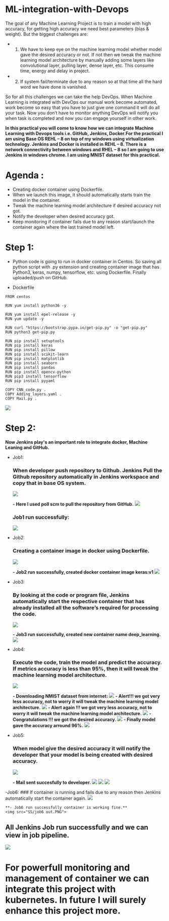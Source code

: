 # ML-integration-with-Devops

The goal of any Machine Learning Project is to train a model with high accuracy, for getting high accuracy we need best parameters (bias & weight). But the biggest challenges are:

- 1.	We have to keep eye on the machine learning model whether model gave the desired accuracy or not. If not then we tweak the machine learning model architecture by manually adding some layers like convolutional layer, pulling layer, dense layer, etc. This consume time, energy and delay in project.
- 2.  If system fail/terminate due to any reason so at that time all the hard word we have done is vanished.

So for all this challenges we can take the help DevOps. When Machine Learning is integrated with DevOps our manual work become automated, work become so easy that you have to just give one command it will do all your task. Now you don’t have to monitor anything DevOps will notify you when task is completed and now you can engage yourself in other work.

**In this practical you will come to know how we can integrate Machine Learning with Devops tools i.e. GitHub, Jenkins, Docker.For the practical I am using Base OS REHL – 8 on top of my windows using virtualization technology. Jenkins and Docker is installed in REHL – 8. There is a network connectivity between windows and RHEL – 8 so I am going to use Jenkins in windows chrome. I am using MNIST dataset for this practical.**




# Agenda : 
-	Creating docker container using Dockerfile. 
-	When we launch this image, it should automatically starts train the model in the container.
-	Tweak the machine learning model architecture if desired accuracy not got.
-	Notify the developer when desired accuracy got.
-	Keep monitoring if container fails due to any reason start/launch the container again where the last trained model left.


# Step 1:
- Python code is going to run in docker container in Centos. So saving all python script with .py extension and creating container image that has Python3, keras, numpy, tensorflow, etc. using Dockerfile. Finally uploaded/push on GitHub.

- Dockerfile
```
FROM centos

RUN yum install python36 -y

RUN yum install epel-release -y
RUN yum update -y

RUN curl "https://bootstrap.pypa.io/get-pip.py" -o "get-pip.py"
RUN python3 get-pip.py

RUN pip install setuptools
RUN pip install keras
RUN pip install pillow
RUN pip install scikit-learn
RUN pip install matplotlib
RUN pip install seaborn
RUN pip install pandas
RUN pip install opencv-python
RUN pip3 install tensorflow
RUN pip install pyyaml

COPY CNN_code.py .
COPY Adding_layers.yaml .
COPY Mail.py .
```



![](SS/git.PNG)



# Step 2:
**Now Jenkins play's an important role to integrate docker, Machine Leaning and GitHub.**
 
 - Job1:
    ### When developer push repository to Github. Jenkins Pull the Github repository automatically in Jenkins workspace and copy that in base OS system. 


    ![](SS/Job1a.PNG)


    **- Here I used poll scm to pull the repository from GitHub.**
    <img src="SS/job1b.PNG">


    ### Job1 run successfully: 
    <img src="SS/job1 out.PNG">



 - Job2:
    ### Creating a container image in docker using Dockerfile.
    <img src="SS/job2.PNG">


    **- Job2 run successfully, created docker container image keras:v1**
    <img src="SS/job2 out.PNG">
      
 - Job3:
    ### By looking at the code or program file, Jenkins automatically start the respective container that has already installed all the software’s required for processing the code.
    <img src="SS/job3.PNG">
    
    
    
    **- Job3 run successfully, created new container name deep_learning.**
    <img src="SS/job3 out.PNG">
 
 
 

 - Job4:
    ### Execute the code, train the model and predict the accuracy. If metrics accuracy is less than 95%, then it will tweak the machine learning model architecture.
    <img src="SS/job4.PNG">
    
    **- Downloading NMIST dataset from internet:**
    <img src="SS/job4 out1.PNG">
    **- Alert!!! we got very less accuracy, not to worry it will tweak the machine learning model architecture.**
    <img src="SS/job4 out2.PNG">
    **- Alert again !!! we got very less accuracy, not to worry it will tweak the machine learning model architecture.**
    <img src="SS/job4 out3.PNG">
    **- Congratulations !!! we got the desired accuracy.**
    <img src="SS/job4 out4.PNG">
    **- Finally model gave the accuracy arround 96%.**
     <img src="SS/job4 out5.PNG">


 - Job5:
    ### When model give the desired accuracy it will notify the developer that your model is being created with desired accuracy.
    <img src="SS/job5.PNG">
    
    **- Mail sent succesfully to developer.**
    <img src="SS/job5 out.PNG">
    <img src="SS/mail.PNG">
    <img src="SS/MAIL OUT.PNG">
    
 -Job6:
    ### If container is running and fails due to any reason then Jenkins automatically start the container again.
    <img src="SS/job6.PNG">
  
    **- Job6 run successfully container is working fine.**
    <img src="SS/job6 out.PNG">


## All Jenkins Job run successfully and we can view in job pipeline.
<img src="SS/pipeline all run succesfully.PNG">




# For powerfull monitoring and management of container we can integrate this project with kubernetes. In future I will surely enhance this project more.
